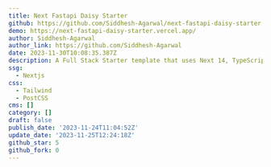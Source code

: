 ```yaml
---
title: Next Fastapi Daisy Starter
github: https://github.com/Siddhesh-Agarwal/next-fastapi-daisy-starter
demo: https://next-fastapi-daisy-starter.vercel.app/
author: Siddhesh-Agarwal
author_link: https://github.com/Siddhesh-Agarwal
date: 2023-11-30T10:08:35.387Z
description: A Full Stack Starter template that uses Next 14, TypeScript and FastAPI.
ssg:
  - Nextjs
css:
  - Tailwind
  - PostCSS
cms: []
category: []
draft: false
publish_date: '2023-11-24T11:04:52Z'
update_date: '2023-11-25T12:24:18Z'
github_star: 5
github_fork: 0
---
```

